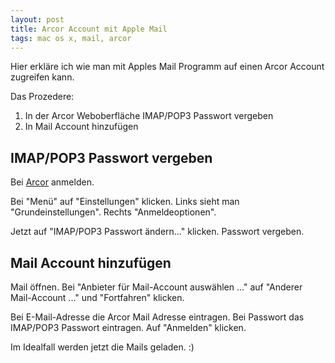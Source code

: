 ```yaml
---
layout: post
title: Arcor Account mit Apple Mail
tags: mac os x, mail, arcor
---
```


Hier erkläre ich wie man mit Apples Mail Programm auf einen Arcor Account zugreifen kann.

Das Prozedere:

1. In der Arcor Weboberfläche IMAP/POP3 Passwort vergeben
2. In Mail Account hinzufügen

## IMAP/POP3 Passwort vergeben

Bei [Arcor](https://www.arcor.de) anmelden.

Bei "Menü" auf "Einstellungen" klicken. Links sieht man "Grundeinstellungen". Rechts "Anmeldeoptionen".

Jetzt auf "IMAP/POP3 Passwort ändern..." klicken. Passwort vergeben.

## Mail Account hinzufügen

Mail öffnen. Bei "Anbieter für Mail-Account auswählen ..." auf "Anderer Mail-Account ..." und "Fortfahren" klicken.

Bei E-Mail-Adresse die Arcor Mail Adresse eintragen. Bei Passwort das IMAP/POP3 Passwort eintragen. Auf "Anmelden" klicken.

Im Idealfall werden jetzt die Mails geladen. :)
